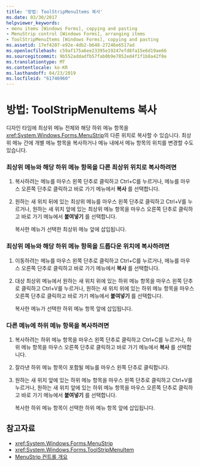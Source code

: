 ```yaml
---
title: '방법: ToolStripMenuItems 복사'
ms.date: 03/30/2017
helpviewer_keywords:
- menu items [Windows Forms], copying and pasting
- MenuStrip control [Windows Forms], arranging items
- ToolStripMenuItems [Windows Forms], copying and pasting
ms.assetid: 17ef4207-e92e-4db2-b648-27246e6517ad
ms.openlocfilehash: c59af175a6ee23395e19247efd8fa15e6d19ae66
ms.sourcegitcommit: 9b552addadfb57fab0b9e7852ed4f1f1b8a42f8e
ms.translationtype: MT
ms.contentlocale: ko-KR
ms.lasthandoff: 04/23/2019
ms.locfileid: "61746960"
---
```

# <a name="how-to-copy-toolstripmenuitems"></a>방법: ToolStripMenuItems 복사
디자인 타임에 최상위 메뉴 전체와 해당 하위 메뉴 항목을 <xref:System.Windows.Forms.MenuStrip>의 다른 위치로 복사할 수 있습니다. 최상위 메뉴 간에 개별 메뉴 항목을 복사하거나 메뉴 내에서 메뉴 항목의 위치를 변경할 수도 있습니다.  
  
### <a name="to-copy-a-top-level-menu-and-its-submenu-items-to-another-top-level-location"></a>최상위 메뉴와 해당 하위 메뉴 항목을 다른 최상위 위치로 복사하려면  
  
1. 복사하려는 메뉴를 마우스 왼쪽 단추로 클릭하고 Ctrl+C를 누르거나, 메뉴를 마우스 오른쪽 단추로 클릭하고 바로 가기 메뉴에서 **복사** 를 선택합니다.  
  
2. 원하는 새 위치 뒤에 있는 최상위 메뉴를 마우스 왼쪽 단추로 클릭하고 Ctrl+V를 누르거나, 원하는 새 위치 앞에 있는 최상위 메뉴 항목을 마우스 오른쪽 단추로 클릭하고 바로 가기 메뉴에서 **붙여넣기** 를 선택합니다.  
  
     복사한 메뉴가 선택한 최상위 메뉴 앞에 삽입됩니다.  
  
### <a name="to-copy-a-top-level-menu-and-its-submenu-items-to-a-drop-down-location"></a>최상위 메뉴와 해당 하위 메뉴 항목을 드롭다운 위치에 복사하려면  
  
1. 이동하려는 메뉴를 마우스 왼쪽 단추로 클릭하고 Ctrl+C를 누르거나, 메뉴를 마우스 오른쪽 단추로 클릭하고 바로 가기 메뉴에서 **복사** 를 선택합니다.  
  
2. 대상 최상위 메뉴에서 원하는 새 위치 위에 있는 하위 메뉴 항목을 마우스 왼쪽 단추로 클릭하고 Ctrl+V를 누르거나, 원하는 새 위치 위에 있는 하위 메뉴 항목을 마우스 오른쪽 단추로 클릭하고 바로 가기 메뉴에서 **붙여넣기** 를 선택합니다.  
  
     복사한 메뉴가 선택한 하위 메뉴 항목 앞에 삽입됩니다.  
  
### <a name="to-copy-a-submenu-item-to-another-menu"></a>다른 메뉴에 하위 메뉴 항목을 복사하려면  
  
1. 복사하려는 하위 메뉴 항목을 마우스 왼쪽 단추로 클릭하고 Ctrl+C를 누르거나, 하위 메뉴 항목을 마우스 오른쪽 단추로 클릭하고 바로 가기 메뉴에서 **복사** 를 선택합니다.  
  
2. 잘라낸 하위 메뉴 항목이 포함될 메뉴를 마우스 왼쪽 단추로 클릭합니다.  
  
3. 원하는 새 위치 앞에 있는 하위 메뉴 항목을 마우스 왼쪽 단추로 클릭하고 Ctrl+V를 누르거나, 원하는 새 위치 앞에 있는 하위 메뉴 항목을 마우스 오른쪽 단추로 클릭하고 바로 가기 메뉴에서 **붙여넣기** 를 선택합니다.  
  
     복사한 하위 메뉴 항목이 선택한 하위 메뉴 항목 앞에 삽입됩니다.  
  
## <a name="see-also"></a>참고자료

- <xref:System.Windows.Forms.MenuStrip>
- <xref:System.Windows.Forms.ToolStripMenuItem>
- [MenuStrip 컨트롤 개요](menustrip-control-overview-windows-forms.md)

